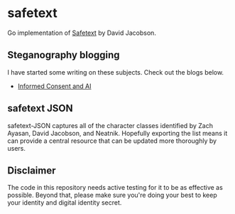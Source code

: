 # safetext

Go implementation of [Safetext][st-1] by David Jacobson.

[st-1]: https://github.com/DavidJacobson/SafeText

## Steganography blogging

I have started some writing on these subjects. Check out the blogs below.

* [Informed Consent and AI][AI-1]

[AI-1]:
    https://exponentialdecay.co.uk/blog/informed-consent-considering-steganographic-techniques-to-fingerprint-generative-ai-output

## safetext JSON

safetext-JSON captures all of the character classes identified by Zach Ayasan,
David Jacobson, and Neatnik. Hopefully exporting the list means it can
provide a central resource that can be updated more thoroughly by users.

## Disclaimer

The code in this repository needs active testing for it to be as effective as
possible. Beyond that, please make sure you're doing your best to keep your
identity and digital identity secret.
